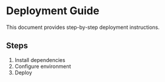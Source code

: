 # Deployment Guide

This document provides step-by-step deployment instructions.

## Steps
1. Install dependencies
2. Configure environment
3. Deploy